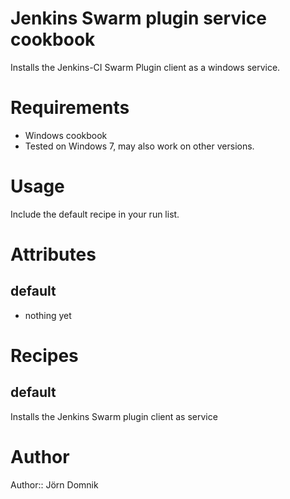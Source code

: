 # Jenkins Swarm plugin service cookbook

Installs the Jenkins-CI Swarm Plugin client as a windows service.

# Requirements

* Windows cookbook
* Tested on Windows 7, may also work on other versions.

# Usage

Include the default recipe in your run list.

# Attributes

default
-------

* nothing yet 

# Recipes

default
-------

Installs the Jenkins Swarm plugin client as service

# Author

Author:: Jörn Domnik
